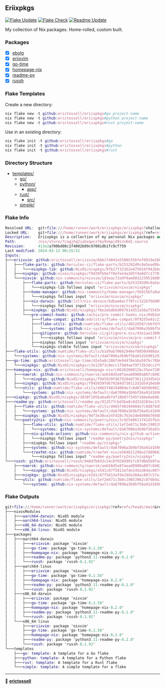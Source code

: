 ## Eriixpkgs

[![Flake Update](https://github.com/erictossell/eriixpkgs/actions/workflows/update.yml/badge.svg)](https://github.com/erictossell/eriixpkgs/actions/workflows/update.yml)
[![Flake Check](https://github.com/erictossell/eriixpkgs/actions/workflows/check.yml/badge.svg)](https://github.com/erictossell/eriixpkgs/actions/workflows/check.yml)
[![Readme Update](https://github.com/erictossell/eriixpkgs/actions/workflows/readme.yml/badge.svg?branch=main)](https://github.com/erictossell/eriixpkgs/actions/workflows/readme.yml)

My collection of Nix packages. Home-rolled, custom built.

### Packages
- [x] [ebolg](https://github.com/erictossell/ebolg)
- [x] [eriixvim](https://github.com/erictossell/eriixvim)
- [x] [go-time](https://github.com/erictossell/go-time)
- [x] [homepage-nix](https://github.com/erictossell/homepage-nix)
- [x] [readme-py](https://github.com/erictossell/readme-py)
- [x] [russh](https://github.com/erictossell/russh)

### Flake Templates

Create a new directory:
```nix
nix flake new -t github:erictossell/eriixpkgs#go project-name
nix flake new -t github:erictossell/eriixpkgs#python project-name
nix flake new -t github:erictossell/eriixpkgs#rust project-name
```

Use in an existing directory:
```nix
nix flake init -t github:erictossell/eriixpkgs#go
nix flake init -t github:erictossell/eriixpkgs#python
nix flake init -t github:erictossell/eriixpkgs#rust
```


### Directory Structure

- [templates/](templates/)
  - [go/](templates/go/)
  - [python/](templates/python/)
    - [app/](templates/python/app/)
  - [rust/](templates/rust/)
    - [src/](templates/rust/src/)
  - [simple/](templates/simple/)

### Flake Info

```nix
Resolved URL:  git+file:///home/runner/work/eriixpkgs/eriixpkgs?shallow=1
Locked URL:    git+file:///home/runner/work/eriixpkgs/eriixpkgs?ref=refs/heads/main&rev=413e2a700bd08c1f4002b09c97081db1fc9cf759&shallow=1
Description:   Eriixpkgs is a collection of my personal Nix packages and NixOS modules
Path:          /nix/store/7cagjhq2iabxqwczfmy9nmpj49zzn6d1-source
Revision:      413e2a700bd08c1f4002b09c97081db1fc9cf759
Last modified: 2024-03-13 00:15:52
Inputs:
├───eriixvim: github:erictossell/eriixvim/6bb1f4845e5508535bfef0919e2bbff1e93e307b
│   ├───flake-parts: github:hercules-ci/flake-parts/b253292d9c0a5ead9bc98c4e9a26c6312e27d69f
│   │   └───nixpkgs-lib: github:NixOS/nixpkgs/97b17f32362e475016f942bbdfda4a4a72a8a652?dir=lib
│   ├───nixpkgs: github:nixos/nixpkgs/f9d39fb9aff0efee4a3d5f4a6d7c17701d38a1d8
│   └───nixvim: github:nix-community/nixvim/183eac72a9f0ae0032239510d89dbc474b180d33
│       ├───flake-parts: github:hercules-ci/flake-parts/b253292d9c0a5ead9bc98c4e9a26c6312e27d69f
│       │   └───nixpkgs-lib follows input 'eriixvim/nixvim/nixpkgs'
│       ├───home-manager: github:nix-community/home-manager/5b9156fa9a8b8beba917b8f9adbfd27bf63e16af
│       │   └───nixpkgs follows input 'eriixvim/nixvim/nixpkgs'
│       ├───nix-darwin: github:lnl7/nix-darwin/bdbae6ecff8fcc322bf6b9053c0b984912378af7
│       │   └───nixpkgs follows input 'eriixvim/nixvim/nixpkgs'
│       ├───nixpkgs: github:NixOS/nixpkgs/f8e2ebd66d097614d51a56a755450d4ae1632df1
│       └───pre-commit-hooks: github:cachix/pre-commit-hooks.nix/0db2e67ee49910adfa13010e7f012149660af7f0
│           ├───flake-compat: github:edolstra/flake-compat/0f9255e01c2351cc7d116c072cb317785dd33b33
│           ├───flake-utils: github:numtide/flake-utils/4022d587cbbfd70fe950c1e2083a02621806a725
│           │   └───systems: github:nix-systems/default/da67096a3b9bf56a91d16901293e51ba5b49a27e
│           ├───gitignore: github:hercules-ci/gitignore.nix/43e1aa1308018f37118e34d3a9cb4f5e75dc11d5
│           │   └───nixpkgs follows input 'eriixvim/nixvim/pre-commit-hooks/nixpkgs'
│           ├───nixpkgs follows input 'eriixvim/nixvim/nixpkgs'
│           └───nixpkgs-stable follows input 'eriixvim/nixvim/nixpkgs'
├───flake-utils: github:numtide/flake-utils/b1d9ab70662946ef0850d488da1c9019f3a9752a
│   └───systems: github:nix-systems/default/da67096a3b9bf56a91d16901293e51ba5b49a27e
├───go-time: github:erictossell/go-time/d2e5a8c286fde94478e16a597bc78b6954e3b9a8
│   └───nixpkgs: github:NixOS/nixpkgs/c3e128f3c0ecc1fb04aef9f72b3dcc2f6cecf370
├───homepage-nix: github:erictossell/homepage-nix/c6620260812bc35ee7209ab2fa0f4899868b86f1
│   ├───naersk: github:nix-community/naersk/aeb58d5e8faead8980a807c840232697982d47b9
│   │   └───nixpkgs: github:NixOS/nixpkgs/f945939fd679284d736112d3d5410eb867f3b31c
│   ├───nixpkgs: github:NixOS/nixpkgs/f945939fd679284d736112d3d5410eb867f3b31c
│   └───utils: github:numtide/flake-utils/d465f4819400de7c8d874d50b982301f28a84605
│       └───systems: github:nix-systems/default/da67096a3b9bf56a91d16901293e51ba5b49a27e
├───nixpkgs: github:NixOS/nixpkgs/3030f185ba6a4bf4f18b87f345f104e6a6961f34
├───readme-py: github:erictossell/readme-py/912577cbd3ba8c8d22d383ec17d6333bbfd2caf8
│   ├───flake-utils: github:numtide/flake-utils/d465f4819400de7c8d874d50b982301f28a84605
│   │   └───systems: github:nix-systems/default/da67096a3b9bf56a91d16901293e51ba5b49a27e
│   ├───nixpkgs: github:NixOS/nixpkgs/9df3e30ce24fd28c7b3e2de0d986769db5d6225d
│   └───poetry2nix: github:nix-community/poetry2nix/3c92540611f42d3fb2d0d084a6c694cd6544b609
│       ├───flake-utils: github:numtide/flake-utils/1ef2e671c3b0c19053962c07dbda38332dcebf26
│       │   └───systems: github:nix-systems/default/da67096a3b9bf56a91d16901293e51ba5b49a27e
│       ├───nix-github-actions: github:nix-community/nix-github-actions/5163432afc817cf8bd1f031418d1869e4c9d5547
│       │   └───nixpkgs follows input 'readme-py/poetry2nix/nixpkgs'
│       ├───nixpkgs follows input 'readme-py/nixpkgs'
│       ├───systems: github:nix-systems/default/da67096a3b9bf56a91d16901293e51ba5b49a27e
│       └───treefmt-nix: github:numtide/treefmt-nix/e504621290a1fd896631ddbc5e9c16f4366c9f65
│           └───nixpkgs follows input 'readme-py/poetry2nix/nixpkgs'
└───russh: github:erictossell/russh/948dfb643c24c0f029d9917c0fd665b97ade3926
    ├───naersk: github:nix-community/naersk/aeb58d5e8faead8980a807c840232697982d47b9
    │   └───nixpkgs: github:NixOS/nixpkgs/e5d1c87f5813afde2dda384ac807c57a105721cc
    ├───nixpkgs: github:NixOS/nixpkgs/e5d1c87f5813afde2dda384ac807c57a105721cc
    └───utils: github:numtide/flake-utils/1ef2e671c3b0c19053962c07dbda38332dcebf26
        └───systems: github:nix-systems/default/da67096a3b9bf56a91d16901293e51ba5b49a27e

```

### Flake Outputs

```nix
git+file:///home/runner/work/eriixpkgs/eriixpkgs?ref=refs/heads/main&rev=413e2a700bd08c1f4002b09c97081db1fc9cf759&shallow=1
├───nixosModules
│   ├───aarch64-darwin: NixOS module
│   ├───aarch64-linux: NixOS module
│   ├───x86_64-darwin: NixOS module
│   └───x86_64-linux: NixOS module
├───packages
│   ├───aarch64-darwin
│   │   ├───eriixvim: package 'nixvim'
│   │   ├───go-time: package 'go-time-0.1.58'
│   │   ├───homepage-nix: package 'homepage-nix-0.2.0'
│   │   ├───readme-py: package 'python3.11-readme-py-0.1.0'
│   │   └───russh: package 'russh-0.1.92'
│   ├───aarch64-linux
│   │   ├───eriixvim: package 'nixvim'
│   │   ├───go-time: package 'go-time-0.1.58'
│   │   ├───homepage-nix: package 'homepage-nix-0.2.0'
│   │   ├───readme-py: package 'python3.11-readme-py-0.1.0'
│   │   └───russh: package 'russh-0.1.92'
│   ├───x86_64-darwin
│   │   ├───eriixvim: package 'nixvim'
│   │   ├───go-time: package 'go-time-0.1.58'
│   │   ├───homepage-nix: package 'homepage-nix-0.2.0'
│   │   ├───readme-py: package 'python3.11-readme-py-0.1.0'
│   │   └───russh: package 'russh-0.1.92'
│   └───x86_64-linux
│       ├───eriixvim: package 'nixvim'
│       ├───go-time: package 'go-time-0.1.58'
│       ├───homepage-nix: package 'homepage-nix-0.2.0'
│       ├───readme-py: package 'python3.11-readme-py-0.1.0'
│       └───russh: package 'russh-0.1.92'
└───templates
    ├───go: template: A template for a Go flake
    ├───python: template: A template for a Python flake
    ├───rust: template: A template for a Rust flake
    └───simple: template: A simple template for a flake

```

---

👤 [**erictossell**](https://github.com/erictossell)
